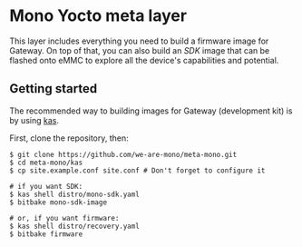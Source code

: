 # Mono Yocto meta layer

This layer includes everything you need to build a firmware image for Gateway. On top of that, you can also build an _SDK_ image that can be flashed onto eMMC to explore all the device's capabilities and potential.

## Getting started

The recommended way to building images for Gateway (development kit) is by using [kas](https://github.com/siemens/kas).

First, clone the repository, then:
```
$ git clone https://github.com/we-are-mono/meta-mono.git
$ cd meta-mono/kas
$ cp site.example.conf site.conf # Don't forget to configure it

# if you want SDK: 
$ kas shell distro/mono-sdk.yaml
$ bitbake mono-sdk-image

# or, if you want firmware:
$ kas shell distro/recovery.yaml
$ bitbake firmware
```

